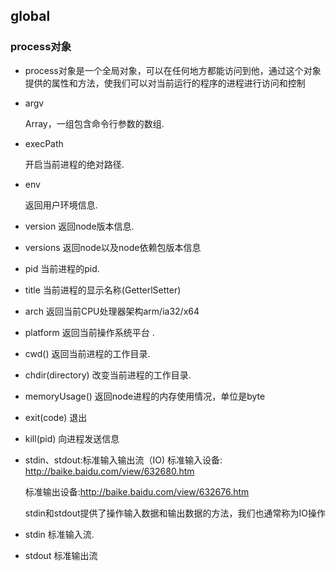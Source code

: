 ## global

### process对象

- process对象是一个全局对象，可以在任何地方都能访问到他，通过这个对象提供的属性和方法，使我们可以对当前运行的程序的进程进行访问和控制

- argv

  Array，一组包含命令行参数的数组. 

- execPath

  开启当前进程的绝对路径. 

- env

  返回用户环境信息.

- version
   返回node版本信息.

-  versions
  返回node以及node依赖包版本信息 

- pid
  当前进程的pid.

- title
  当前进程的显示名称(GetterlSetter) 

- arch
  返回当前CPU处理器架构arm/ia32/x64

- platform
  返回当前操作系统平台 .

- cwd()
  返回当前进程的工作目录. 

- chdir(directory)
  改变当前进程的工作目录. 

- memoryUsage()
  返回node进程的内存使用情况，单位是byte

- exit(code)
  退出 

- kill(pid)
  向进程发送信息

- stdin、stdout:标准输入输出流（IO)
  标准输入设备: http://baike.baidu.com/view/632680.htm

  标准输出设备:http://baike.baidu.com/view/632676.htm 

  stdin和stdout提供了操作输入数据和输出数据的方法，我们也通常称为IO操作

- stdin
  标准输入流. 
- stdout
  标准输出流
